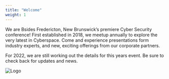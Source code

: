 ```yaml
---
title: "Welcome"
weight: 1
---
```

We are Bsides Fredericton, New Brunswick’s premiere Cyber Security conference! First established in 2018, we meetup annually to explore the very latest in Cyberspace. Come and experience presentations form industry experts, and new, exciting offerings from our corporate partners.  

For 2022, we are still working out the details for this years event. Be sure to check back for updates and news.

![Logo](images/BSides-Large-Transparent.png)
